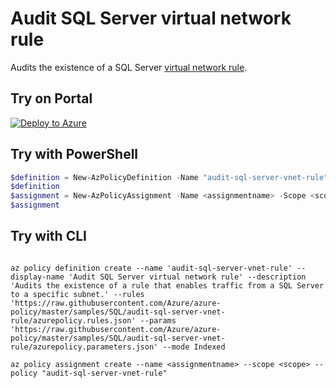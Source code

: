 # Audit SQL Server virtual network rule

Audits the existence of a SQL Server [virtual network rule](https://docs.microsoft.com/en-us/azure/sql-database/sql-database-vnet-service-endpoint-rule-overview).

## Try on Portal

[![Deploy to Azure](https://aka.ms/deploytoazurebutton)](https://portal.azure.com/#blade/Microsoft_Azure_Policy/CreatePolicyDefinitionBlade/uri/https%3A%2F%2Fraw.githubusercontent.com%2FAzure%2Fazure-policy%2Fmaster%2Fsamples%2FSQL%2Faudit-sql-server-vnet-rule%2Fazurepolicy.json)

## Try with PowerShell

````powershell
$definition = New-AzPolicyDefinition -Name "audit-sql-server-vnet-rule" -DisplayName "Audit SQL Server virtual network rule" -description "Audits the existence of a rule that enables traffic from a SQL Server to a specific subnet." -Policy 'https://raw.githubusercontent.com/Azure/azure-policy/master/samples/SQL/audit-sql-server-vnet-rule/azurepolicy.rules.json' -Parameter 'https://raw.githubusercontent.com/Azure/azure-policy/master/samples/SQL/audit-sql-server-vnet-rule/azurepolicy.parameters.json' -Mode Indexed
$definition
$assignment = New-AzPolicyAssignment -Name <assignmentname> -Scope <scope> -PolicyDefinition $definition
$assignment 
````



## Try with CLI

````cli

az policy definition create --name 'audit-sql-server-vnet-rule' --display-name 'Audit SQL Server virtual network rule' --description 'Audits the existence of a rule that enables traffic from a SQL Server to a specific subnet.' --rules 'https://raw.githubusercontent.com/Azure/azure-policy/master/samples/SQL/audit-sql-server-vnet-rule/azurepolicy.rules.json' --params 'https://raw.githubusercontent.com/Azure/azure-policy/master/samples/SQL/audit-sql-server-vnet-rule/azurepolicy.parameters.json' --mode Indexed

az policy assignment create --name <assignmentname> --scope <scope> --policy "audit-sql-server-vnet-rule" 

````
